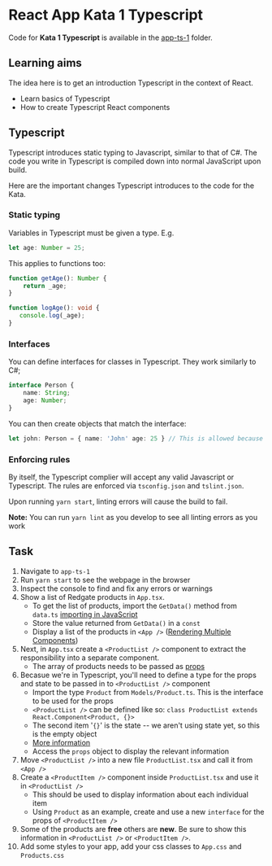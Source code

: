 # React App Kata 1 Typescript

Code for **Kata 1 Typescript** is available in the [app-ts-1](app-ts-1) folder.

## Learning aims

The idea here is to get an introduction Typescript in the context of React.

* Learn basics of Typescript
* How to create Typescript React components

## Typescript

Typescript introduces static typing to Javascript, similar to that of C#. The code you write in Typescript is compiled down into normal JavaScript upon build.

Here are the important changes Typescript introduces to the code for the Kata.

### Static typing

Variables in Typescript must be given a type. E.g.

```typescript
let age: Number = 25;
```

This applies to functions too:

```typescript
function getAge(): Number {
    return _age;
}

function logAge(): void {
   console.log(_age);
}
```

### Interfaces

You can define interfaces for classes in Typescript. They work similarly to C#;

```typescript
interface Person {
    name: String;
    age: Number;
}
```

You can then create objects that match the interface:

```typescript
let john: Person = { name: 'John' age: 25 } // This is allowed because the object matches the interface
```

### Enforcing rules

By itself, the Typescript complier will accept any valid Javascript or Typescript. The rules are enforced via `tsconfig.json` and `tslint.json`.

Upon running `yarn start`, linting errors will cause the build to fail.

**Note:** You can run `yarn lint` as you develop to see all linting errors as you work

## Task

1. Navigate to `app-ts-1`
1. Run `yarn start` to see the webpage in the browser
1. Inspect the console to find and fix any errors or warnings
1. Show a list of Redgate products in `App.tsx`.
    * To get the list of products, import the `GetData()` method from `data.ts` [importing in JavaScript](https://developer.mozilla.org/en-US/docs/Web/JavaScript/Reference/Statements/import)
    * Store the value returned from `GetData()` in a `const`
    * Display a list of the products in `<App />` ([Rendering Multiple Components](https://facebook.github.io/react/docs/lists-and-keys.html#rendering-multiple-components))
1. Next, in `App.tsx` create a `<ProductList />` component to extract the responsibility into a separate component.
    * The array of products needs to be passed as [props](https://facebook.github.io/react/docs/components-and-props.html)
1. Becasue we're in Typescript, you'll need to define a type for the props and state to be passed in to `<ProductList />` component
    * Import the type `Product` from `Models/Product.ts`. This is the interface to be used for the props
    * `<ProductList />` can be defined like so: `class ProductList extends React.Component<Product, {}>`
    * The second item '`{}`' is the state -- we aren't using state yet, so this is the empty object
    * [More information](https://github.com/piotrwitek/react-redux-typescript-guide#stateful-components---class)
    * Access the `props` object to display the relevant information
1. Move `<ProductList />` into a new file `ProductList.tsx` and call it from `<App />`
1. Create a `<ProductItem />` component inside `ProductList.tsx` and use it in `<ProductList />`
    * This should be used to display information about each individual item
    * Using `Product` as an example, create and use a new `interface` for the props of `<ProductItem />` 
1. Some of the products are **free** others are **new**. Be sure to show this information in `<ProductList />` or `<ProductItem />`.
1. Add some styles to your app, add your css classes to `App.css` and `Products.css`
